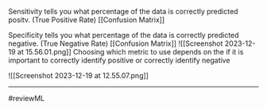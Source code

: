 Sensitivity tells you what percentage of the data is correctly predicted positv. (True Positive Rate) [[Confusion Matrix]]

Specificity tells you what percentage of the data is correctly predicted negative. (True Negative Rate) [[Confusion Matrix]]
![[Screenshot 2023-12-19 at 15.56.01.png]]
Choosing which metric to use depends on the if it is important to correctly identify positive or correctly identify negative

![[Screenshot 2023-12-19 at 12.55.07.png]]

---
#reviewML